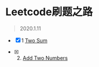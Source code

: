 # Leetcode刷题之路

> 2020.1.11

  - [x] 1     [Two Sum](https://leetcode-cn.com/problems/two-sum/)

  - [x] 2.   [Add Two Numbers](https://leetcode-cn.com/problems/add-two-numbers/)

    


